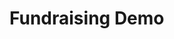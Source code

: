 <!DOCTYPE html>
<html lang="en">
<head>
  <title>Fundraising Demo</title>
  <!-- добавьте коды Google Analytics и FundraiseUp -->
  <script async src="https://www.googletagmanager.com/gtag/js?id=GA_MEASUREMENT_ID"></script>
  <script>
    window.dataLayer = window.dataLayer || [];
    function gtag(){dataLayer.push(arguments);}
    gtag('js', new Date());
    gtag('config', 'GA_MEASUREMENT_ID');
  </script>
  <script>(function(w,d,s,n,a){if(!w[n]){var l='call,catch,on,once,set,then,track'.split(','),i,o=function(n){return 'function'==typeof n?o.l.push([arguments])&&o: function(){return o.l.push([n,arguments])&&o}},t=d.getElementsByTagName(s)[0], j=d.createElement(s);j.async=!0;j.src='https://cdn.fundraiseup.com/widget/'+a;t.parentNode.insertBefore(j,t);o.s=Date.now();o.v=4;o.h=w.location.href;o.l=[];for(i=0;i<7;i++)o[l[i]]=o(l[i]);w[n]=o}})(window,document,'script','FundraiseUp','AEMZUDUM');</script>
</head>
<body>
  <h1>Fundraising Demo</h1>
  
  <!-- добавьте кнопку для открытия чекаута -->
  <a href="#XJKDHSTQ" style="display: none"></a>

  <script>
    // отслеживайте событие открытия чекаута в Google Analytics
    function trackCheckoutEvent() {
      ga('send', {
        hitType: 'event',
        eventCategory: 'Checkout',
        eventAction: 'Initiated',
        eventLabel: 'Donation',
        eventValue: 700
      });
    }
    
    // вызвать функцию, когда пользователь кликает на кнопку
    document.querySelector('a[href="#XJKDHSTQ"]').addEventListener('click', trackCheckoutEvent);
  </script>
</body>
</html>
